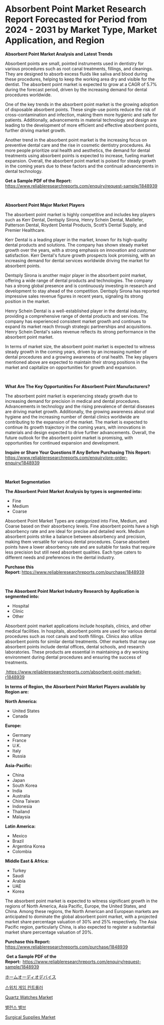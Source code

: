 <p><h1>Absorbent Point Market Research Report Forecasted for Period from 2024 -  2031 by Market Type, Market Application, and Region</h1></p><p><strong>Absorbent Point Market Analysis and Latest Trends</strong></p>
<p><p>Absorbent points are small, pointed instruments used in dentistry for various procedures such as root canal treatments, fillings, and cleanings. They are designed to absorb excess fluids like saliva and blood during these procedures, helping to keep the working area dry and visible for the dentist. The absorbent point market is expected to grow at a CAGR of 5.7% during the forecast period, driven by the increasing demand for dental procedures worldwide.</p><p>One of the key trends in the absorbent point market is the growing adoption of disposable absorbent points. These single-use points reduce the risk of cross-contamination and infection, making them more hygienic and safe for patients. Additionally, advancements in material technology and design are leading to the development of more efficient and effective absorbent points, further driving market growth.</p><p>Another trend in the absorbent point market is the increasing focus on preventive dental care and the rise in cosmetic dentistry procedures. As more people prioritize oral health and aesthetics, the demand for dental treatments using absorbent points is expected to increase, fueling market expansion. Overall, the absorbent point market is poised for steady growth in the coming years due to these factors and the continual advancements in dental technology.</p></p>
<p><strong>Get a Sample PDF of the Report:&nbsp;</strong> <a href="https://www.reliableresearchreports.com/enquiry/request-sample/1848939">https://www.reliableresearchreports.com/enquiry/request-sample/1848939</a></p>
<p>&nbsp;</p>
<p><strong>Absorbent Point Major Market Players</strong></p>
<p><p>The absorbent point market is highly competitive and includes key players such as Kerr Dental, Dentsply Sirona, Henry Schein Dental, Maillefer, Patterson Dental, Roydent Dental Products, Scott’s Dental Supply, and Premier Healthcare.</p><p>Kerr Dental is a leading player in the market, known for its high-quality dental products and solutions. The company has shown steady market growth over the years, with a strong emphasis on innovation and customer satisfaction. Kerr Dental's future growth prospects look promising, with an increasing demand for dental services worldwide driving the market for absorbent points.</p><p>Dentsply Sirona is another major player in the absorbent point market, offering a wide range of dental products and technologies. The company has a strong global presence and is continuously investing in research and development to stay ahead of the competition. Dentsply Sirona has reported impressive sales revenue figures in recent years, signaling its strong position in the market.</p><p>Henry Schein Dental is a well-established player in the dental industry, providing a comprehensive range of dental products and services. The company has experienced consistent market growth and continues to expand its market reach through strategic partnerships and acquisitions. Henry Schein Dental's sales revenue reflects its strong performance in the absorbent point market.</p><p>In terms of market size, the absorbent point market is expected to witness steady growth in the coming years, driven by an increasing number of dental procedures and a growing awareness of oral health. The key players mentioned above are expected to maintain their strong positions in the market and capitalize on opportunities for growth and expansion.</p></p>
<p>&nbsp;</p>
<p><strong>What Are The Key Opportunities For Absorbent Point Manufacturers?</strong></p>
<p><p>The absorbent point market is experiencing steady growth due to increasing demand for precision in medical and dental procedures. Advancements in technology and the rising prevalence of dental diseases are driving market growth. Additionally, the growing awareness about oral hygiene and the increasing number of dental clinics worldwide are contributing to the expansion of the market. The market is expected to continue its growth trajectory in the coming years, with innovations in materials and design expected to drive further advancements. Overall, the future outlook for the absorbent point market is promising, with opportunities for continued expansion and development.</p></p>
<p><strong>Inquire or Share Your Questions If Any Before Purchasing This Report:</strong> <a href="https://www.reliableresearchreports.com/enquiry/pre-order-enquiry/1848939">https://www.reliableresearchreports.com/enquiry/pre-order-enquiry/1848939</a></p>
<p>&nbsp;</p>
<p><strong>Market Segmentation</strong></p>
<p><strong>The Absorbent Point Market Analysis by types is segmented into:</strong></p>
<p><ul><li>Fine</li><li>Medium</li><li>Coarse</li></ul></p>
<p><p>Absorbent Point Market Types are categorized into Fine, Medium, and Coarse based on their absorbency levels. Fine absorbent points have a high absorbency rate and are ideal for precise and detailed work. Medium absorbent points strike a balance between absorbency and precision, making them versatile for various dental procedures. Coarse absorbent points have a lower absorbency rate and are suitable for tasks that require less precision but still need absorbent qualities. Each type caters to different needs and preferences in the dental industry.</p></p>
<p><strong>Purchase this Report:&nbsp;</strong><a href="https://www.reliableresearchreports.com/purchase/1848939">https://www.reliableresearchreports.com/purchase/1848939</a></p>
<p>&nbsp;</p>
<p><strong>The Absorbent Point Market Industry Research by Application is segmented into:</strong></p>
<p><ul><li>Hospital</li><li>Clinic</li><li>Other</li></ul></p>
<p><p>Absorbent point market applications include hospitals, clinics, and other medical facilities. In hospitals, absorbent points are used for various dental procedures such as root canals and tooth fillings. Clinics also utilize absorbent points for similar dental treatments. Other markets that may use absorbent points include dental offices, dental schools, and research laboratories. These products are essential in maintaining a dry working environment during dental procedures and ensuring the success of treatments.</p></p>
<p><a href="https://www.reliableresearchreports.com/absorbent-point-market-r1848939">&nbsp;https://www.reliableresearchreports.com/absorbent-point-market-r1848939</a></p>
<p><strong>In terms of Region, the Absorbent Point Market Players available by Region are:</strong></p>
<p>
    <p> <strong> North America: </strong>
        <ul>
            <li>United States</li>
            <li>Canada</li>
        </ul>
        </p> 
    <p> <strong> Europe: </strong>
        <ul>
            <li>Germany</li>
            <li>France</li>
            <li>U.K.</li>
            <li>Italy</li>
            <li>Russia</li>
        </ul>
        </p> 
    <p> <strong> Asia-Pacific: </strong>
        <ul>
            <li>China</li>
            <li>Japan</li>
            <li>South Korea</li>
            <li>India</li>
            <li>Australia</li>
            <li>China Taiwan</li>
            <li>Indonesia</li>
            <li>Thailand</li>
            <li>Malaysia</li>
        </ul>
        </p> 
    <p> <strong> Latin America: </strong>
        <ul>
            <li>Mexico</li>
            <li>Brazil</li>
            <li>Argentina Korea</li>
            <li>Colombia</li>
        </ul>
        </p> 
    <p> <strong> Middle East & Africa: </strong>
        <ul>
            <li>Turkey</li>
            <li>Saudi</li>
            <li>Arabia</li>
            <li>UAE</li>
            <li>Korea</li>
        </ul>
    </p>
    </p>
<p><p>The absorbent point market is expected to witness significant growth in the regions of North America, Asia Pacific, Europe, the United States, and China. Among these regions, the North American and European markets are anticipated to dominate the global absorbent point market, with a projected market share percentage valuation of 30% and 25% respectively. The Asia Pacific region, particularly China, is also expected to register a substantial market share percentage valuation of 20%.</p></p>
<p><strong>Purchase this Report: </strong><a href="https://www.reliableresearchreports.com/purchase/1848939">https://www.reliableresearchreports.com/purchase/1848939</a></p>
<p>&nbsp;<strong>Get a Sample PDF of the Report:&nbsp;&nbsp;</strong><a href="https://www.reliableresearchreports.com/enquiry/request-sample/1848939">https://www.reliableresearchreports.com/enquiry/request-sample/1848939</a></p>
<p><strong></strong></p>
<p><p><a href="https://medium.com/@jewelardner5656/%E3%83%9B%E3%83%BC%E3%83%A0%E3%82%AA%E3%83%BC%E3%83%87%E3%82%A3%E3%82%AA%E6%A9%9F%E5%99%A8%E5%B8%82%E5%A0%B4%E3%81%AE%E8%A6%8F%E6%A8%A1%E3%81%AF-%E4%B8%96%E7%95%8C%E3%81%AE%E7%94%A3%E6%A5%AD%E3%81%AB%E3%81%8A%E3%81%91%E3%82%8B%E6%9C%80%E9%81%A9%E3%81%AA%E3%83%9E%E3%83%BC%E3%82%B1%E3%83%86%E3%82%A3%E3%83%B3%E3%82%B0%E3%83%81%E3%83%A3%E3%83%8D%E3%83%AB%E3%82%92%E6%98%8E%E3%82%89%E3%81%8B%E3%81%AB%E3%81%97%E3%81%BE%E3%81%99-7f1165ce73b2">ホームオーディオデバイス</a></p><p><a href="https://medium.com/@douglasvasquez626/%EB%94%94%EC%BD%94%EB%94%A9-%EC%8A%A4%EC%9C%84%EC%B9%98-%EA%B2%8C%EC%9E%84-%EC%BB%A8%ED%8A%B8%EB%A1%A4%EB%9F%AC-%EC%8B%9C%EC%9E%A5-%EC%A7%80%ED%91%9C-%EC%8B%9C%EC%9E%A5-%EC%A0%90%EC%9C%A0%EC%9C%A8-%ED%8A%B8%EB%A0%8C%EB%93%9C-%EB%B0%8F-%EC%84%B1%EC%9E%A5-%ED%8C%A8%ED%84%B4-f8cc272a110a">스위치 게임 컨트롤러</a></p><p><a href="https://www.linkedin.com/pulse/quartz-watches-market-analysis-sze-forecasted-period-from-2024-wbp0e?trackingId=VtKCzIcUdcxwQGYKcApk5g%3D%3D">Quartz Watches Market</a></p><p><a href="https://github.com/hxzi07639916/Market-Research-Report-List-2/blob/main/907265045915.md">밸런스 밸브</a></p><p><a href="https://github.com/mabutironaldo/Market-Research-Report-List-4/blob/main/surgical-supplies-market.md">Surgical Supplies Market</a></p></p>